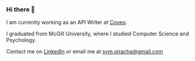 ### Hi there 👋

I am currently working as an API Writer at [Coveo](https://www.coveo.com/en).

I graduated from McGill University, where I studied Computer Science and Psychology.

Contact me on [LinkedIn](https://www.linkedin.com/in/SymPiracha/) or email me at sym.piracha@gmail.com

<!--
**SymPiracha/SymPiracha** is a ✨ _special_ ✨ repository because its `README.md` (this file) appears on your GitHub profile.

Here are some ideas to get you started:

- 🔭 I’m currently working on ...
- 🌱 I’m currently learning ...
- 👯 I’m looking to collaborate on ...
- 🤔 I’m looking for help with ...
- 💬 Ask me about ...
- 📫 How to reach me: 
- 😄 Pronouns: ...
- ⚡ Fun fact: ...
-->
